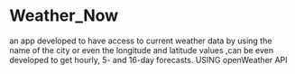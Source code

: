 # Weather_Now
an app developed to have access to current weather data by using the name of the city or even the longitude and latitude values ,can be even developed to get  hourly, 5- and 16-day forecasts.  USING openWeather API
